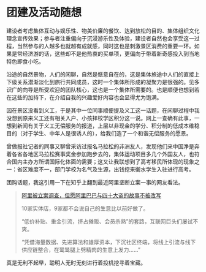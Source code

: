 # 团建及活动随想

建设者考虑集体互动与娱乐性、物美价廉的餐饮、达到放松的目的、集体组织文化理念宣传效果；参与者注重偏向于沉浸游乐性及体验，建设者自然也会享受这一过程，当然参与的人越多也就越有成就感，同时这也是刺激景区消费的重要一环。如果是常经济游的话，这些却不是他热衷的买单项，更偏向于带着新奇感投入到当地特色即食小吃。

沿途的自然景物，人们的闲聊，自然是惬意自在的，这是集体旅途中人们的直接上下级关系潜渐淡化到旅行共同成员，这时一个集体所形成的凝聚力是很强的。见多识广的向导是所受欢迎的团队核心，这也是一个集体所需要的。也是顺便也想到若在这些的加持下，在介绍自我的兴趣爱好内容也会显得尤为饱满。

因在景区没看到义工，于是其中一位同事顺便提及义工这一话题，在闲聊过程中我没想到原来义工还有相关入户、小孩择校学区积分这一说。网上一查确有此事，一想到新闻有关于义工无偿服务的报道，上层以非现金的学分、积分制的低成本维稳目的（对于学生、中年人是很诱人的），给我们造了一个和谐无偿服务的愿景。

曾做报社记者的同事又聊曾采访过报名马拉松的非洲友人，发现他们来中国净是奔着各省各地区马拉松赛事奖金参加跑步去的，集体运动项目多几个外国友人，也符合国内主办方所谓国际化体面的需要；这又让我联想到了高考移民所体现的现象之一：省区难度不一，部门学校为名气及生源，出钱挖来衡水学生入驻进行高考。

团购话题，我这引用一下在知乎上翻到最近阿里垄断立案一事的网友看法。

> [阿里被立案调查，但愿阿里巴巴与四十大盗的故事不被改写](https://zhuanlan.zhihu.com/p/339289333)
>
> 10家实体店，9家都不会说自己的生意比以前好做了。
>
> “低价补贴、重金引流，挤占摊贩、会员杀熟”的套路，互联网巨头们屡试不爽。
>
> “凭借海量数据、先进算法和雄厚资本，下沉社区终端，将线上引流与线下供应链整合，在鹭鸶腿上劈精肉的生意上发力......”

真是无利不起早，聪明人无时无刻进行着投机挖寻着宝藏。

